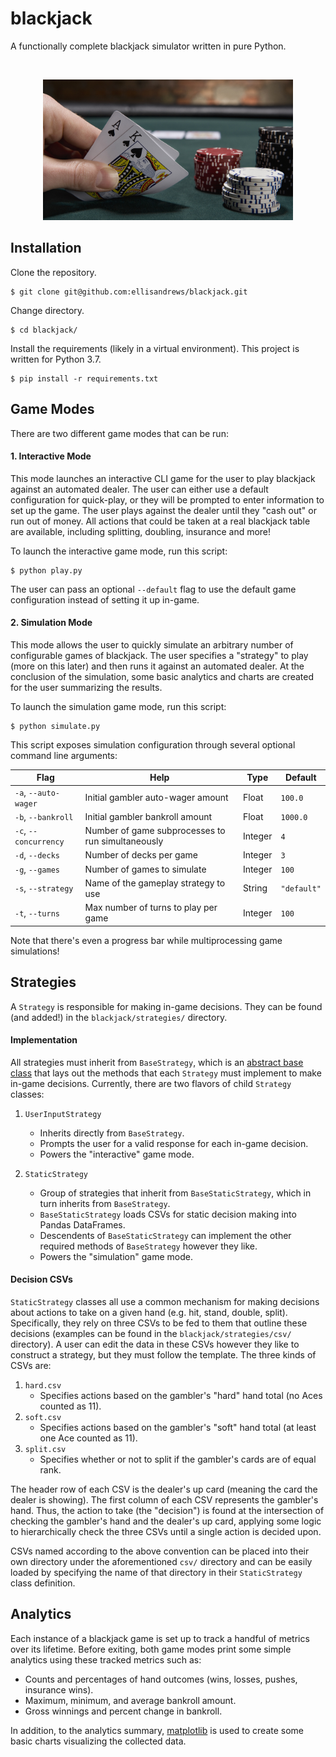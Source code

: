 # blackjack
A functionally complete blackjack simulator written in pure Python.

<br>

<p align="center">
  <img src="./table.jpg" width="400">
</p>

## Installation

Clone the repository.

```
$ git clone git@github.com:ellisandrews/blackjack.git
```

Change directory.

```
$ cd blackjack/
```

Install the requirements (likely in a virtual environment). This project is written for Python 3.7.

```
$ pip install -r requirements.txt
```

## Game Modes

There are two different game modes that can be run:

#### 1. Interactive Mode

This mode launches an interactive CLI game for the user to play blackjack against an automated dealer. The user can either use a default configuration for quick-play, or they will be prompted to enter information to set up the game. The user plays against the dealer until they "cash out" or run out of money. All actions that could be taken at a real blackjack table are available, including splitting, doubling, insurance and more!

To launch the interactive game mode, run this script:

```
$ python play.py
```

The user can pass an optional `--default` flag to use the default game configuration instead of setting it up in-game.

#### 2. Simulation Mode

This mode allows the user to quickly simulate an arbitrary number of configurable games of blackjack. The user specifies a "strategy" to play (more on this later) and then runs it against an automated dealer. At the conclusion of the simulation, some basic analytics and charts are created for the user summarizing the results.

To launch the simulation game mode, run this script:

```
$ python simulate.py
```

This script exposes simulation configuration through several optional command line arguments:

| Flag | Help | Type | Default | 
|---|---|---|---|
| `-a`, `--auto-wager` | Initial gambler auto-wager amount | Float | `100.0` |
| `-b`, `--bankroll` | Initial gambler bankroll amount | Float | `1000.0` |
| `-c`, `--concurrency` | Number of game subprocesses to run simultaneously | Integer | `4` |
| `-d`, `--decks` | Number of decks per game | Integer | `3` |
| `-g`, `--games` | Number of games to simulate | Integer | `100` |
| `-s`, `--strategy` | Name of the gameplay strategy to use | String | `"default"` |
| `-t`, `--turns` | Max number of turns to play per game | Integer | `100` |

Note that there's even a progress bar while multiprocessing game simulations!

## Strategies

A `Strategy` is responsible for making in-game decisions. They can be found (and added!) in the `blackjack/strategies/` directory.

#### Implementation

All strategies must inherit from `BaseStrategy`, which is an [abstract base class](https://docs.python.org/3/library/abc.html) that lays out the methods that each `Strategy` must implement to make in-game decisions. Currently, there are two flavors of child `Strategy` classes:

1. `UserInputStrategy`
    - Inherits directly from `BaseStrategy`.
    - Prompts the user for a valid response for each in-game decision. 
    - Powers the "interactive" game mode.

2. `StaticStrategy`
    - Group of strategies that inherit from `BaseStaticStrategy`, which in turn inherits from `BaseStrategy`.
    - `BaseStaticStrategy` loads CSVs for static decision making into Pandas DataFrames.
    - Descendents of `BaseStaticStrategy` can implement the other required methods of `BaseStrategy` however they like.
    - Powers the "simulation" game mode.

#### Decision CSVs

`StaticStrategy` classes all use a common mechanism for making decisions about actions to take on a given hand (e.g. hit, stand, double, split). Specifically, they rely on three CSVs to be fed to them that outline these decisions (examples can be found in the `blackjack/strategies/csv/` directory). A user can edit the data in these CSVs however they like to construct a strategy, but they must follow the template. The three kinds of CSVs are:

1. `hard.csv`
    - Specifies actions based on the gambler's "hard" hand total (no Aces counted as 11).
2. `soft.csv`
    - Specifies actions based on the gambler's "soft" hand total (at least one Ace counted as 11).
3. `split.csv`
    - Specifies whether or not to split if the gambler's cards are of equal rank.

The header row of each CSV is the dealer's up card (meaning the card the dealer is showing). The first column of each CSV represents the gambler's hand. Thus, the action to take (the "decision") is found at the intersection of checking the gambler's hand and the dealer's up card, applying some logic to hierarchically check the three CSVs until a single action is decided upon.

CSVs named according to the above convention can be placed into their own directory under the aforementioned `csv/` directory and can be easily loaded by specifying the name of that directory in their `StaticStrategy` class definition.

## Analytics

Each instance of a blackjack game is set up to track a handful of metrics over its lifetime. Before exiting, both game modes print some simple analytics using these tracked metrics such as:

- Counts and percentages of hand outcomes (wins, losses, pushes, insurance wins).
- Maximum, minimum, and average bankroll amount.
- Gross winnings and percent change in bankroll.

In addition, to the analytics summary, [matplotlib](https://matplotlib.org/) is used to create some basic charts visualizing the collected data.